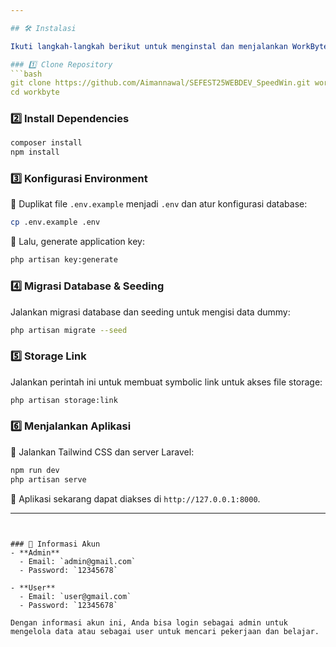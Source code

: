 ```yaml
---

## 🛠 Instalasi

Ikuti langkah-langkah berikut untuk menginstal dan menjalankan WorkByte di lingkungan lokal Anda:

### 1️⃣ Clone Repository
```bash
git clone https://github.com/Aimannawal/SEFEST25WEBDEV_SpeedWin.git workbyte
cd workbyte
```

### 2️⃣ Install Dependencies
```bash
composer install
npm install
```

### 3️⃣ Konfigurasi Environment
📄 Duplikat file `.env.example` menjadi `.env` dan atur konfigurasi database:
```bash
cp .env.example .env
```
🔑 Lalu, generate application key:
```bash
php artisan key:generate
```

### 4️⃣ Migrasi Database & Seeding
Jalankan migrasi database dan seeding untuk mengisi data dummy:
```bash
php artisan migrate --seed
```

### 5️⃣ Storage Link
Jalankan perintah ini untuk membuat symbolic link untuk akses file storage:
```bash
php artisan storage:link
```

### 6️⃣ Menjalankan Aplikasi
🚀 Jalankan Tailwind CSS dan server Laravel:
```bash
npm run dev
php artisan serve
```

🎉 Aplikasi sekarang dapat diakses di `http://127.0.0.1:8000`.

---
```


### 📧 Informasi Akun
- **Admin**  
  - Email: `admin@gmail.com`  
  - Password: `12345678`

- **User**  
  - Email: `user@gmail.com`  
  - Password: `12345678`

Dengan informasi akun ini, Anda bisa login sebagai admin untuk mengelola data atau sebagai user untuk mencari pekerjaan dan belajar.
